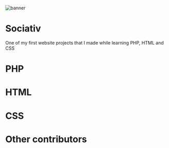![banner](https://user-images.githubusercontent.com/58214631/141659288-6c0c4ace-3d5b-4c9b-9eb0-33d0eaef9fa7.png)


# Sociativ
One of my first website projects that I made while learning PHP, HTML and CSS

# PHP

# HTML

# CSS

# Other contributors
